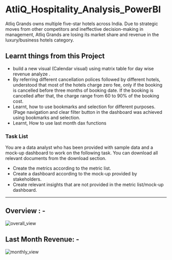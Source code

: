 # AtliQ_Hospitality_Analysis_PowerBI
Atliq Grands owns multiple five-star hotels across India.  Due to strategic moves from other competitors and ineffective decision-making in management, Atliq Grands are losing its market share and revenue in the luxury/business hotels category. 

## Learnt things from this Project
- build a new visual (Calendar visual) using matrix table for day wise revenue analyze .
- By referring different cancellation polices followed by different hotels, understood that most of the hotels charge zero fee, only if the booking is cancelled before three months of booking date. If the booking is cancelled after that, the charge range from 60 to 90% of the booking cost.
- Learnt, how to use bookmarks and selection for different purposes.(Page navigation and clear filter button in the dashboard was achieved using bookmarks and selection.
- Learnt, How to use last month dax functions

### Task List

You are a data analyst who has been provided with sample data and a mock-up dashboard to work on the following task. You can download all relevant documents from the download section.

- Create the metrics according to the metric list. 
- Create a dashboard according to the mock-up provided by stakeholders. 
- Create relevant insights that are not provided in the metric list/mock-up dashboard.

-------------------
Overview : -
----------------------
![overall_view](https://github.com/manjeetkumawat/AtliQ_Hospitality_Analysis_PowerBI/assets/131505771/efc57a3b-30ad-47b9-93e2-461371783b15)

Last Month Revenue: -
-----------
![monthly_view](https://github.com/manjeetkumawat/AtliQ_Hospitality_Analysis_PowerBI/assets/131505771/1b1633ac-938b-4b28-aa3b-da45eafa59c7)
